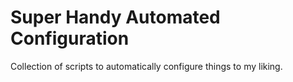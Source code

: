 # Super Handy Automated Configuration
Collection of scripts to automatically configure things to my liking.
